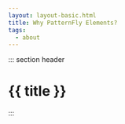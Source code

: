```yaml
---
layout: layout-basic.html
title: Why PatternFly Elements?
tags:
  - about
---
```


::: section header
# {{ title }}
:::